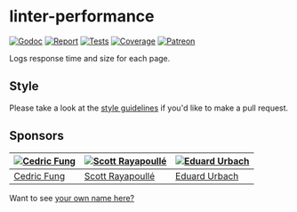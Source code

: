 # linter-performance

[![Godoc][godoc-image]][godoc-url]
[![Report][report-image]][report-url]
[![Tests][tests-image]][tests-url]
[![Coverage][coverage-image]][coverage-url]
[![Patreon][patreon-image]][patreon-url]

Logs response time and size for each page.

## Style

Please take a look at the [style guidelines](https://github.com/akyoto/quality/blob/master/STYLE.md) if you'd like to make a pull request.

## Sponsors

| [![Cedric Fung](https://avatars3.githubusercontent.com/u/2269238?s=70&v=4)](https://github.com/cedricfung) | [![Scott Rayapoullé](https://avatars3.githubusercontent.com/u/11772084?s=70&v=4)](https://github.com/soulcramer) | [![Eduard Urbach](https://avatars3.githubusercontent.com/u/438936?s=70&v=4)](https://twitter.com/eduardurbach) |
| --- | --- | --- |
| [Cedric Fung](https://github.com/cedricfung) | [Scott Rayapoullé](https://github.com/soulcramer) | [Eduard Urbach](https://eduardurbach.com) |

Want to see [your own name here?](https://www.patreon.com/eduardurbach)

[godoc-image]: https://godoc.org/github.com/aerogo/linter-performance?status.svg
[godoc-url]: https://godoc.org/github.com/aerogo/linter-performance
[report-image]: https://goreportcard.com/badge/github.com/aerogo/linter-performance
[report-url]: https://goreportcard.com/report/github.com/aerogo/linter-performance
[tests-image]: https://cloud.drone.io/api/badges/aerogo/linter-performance/status.svg
[tests-url]: https://cloud.drone.io/aerogo/linter-performance
[coverage-image]: https://codecov.io/gh/aerogo/linter-performance/graph/badge.svg
[coverage-url]: https://codecov.io/gh/aerogo/linter-performance
[patreon-image]: https://img.shields.io/badge/patreon-donate-green.svg
[patreon-url]: https://www.patreon.com/eduardurbach
